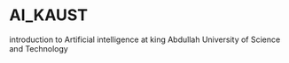 # AI_KAUST
introduction to Artificial intelligence at king Abdullah University of Science and Technology
